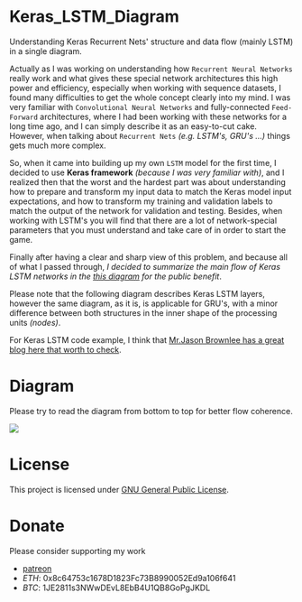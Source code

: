 # Keras_LSTM_Diagram

Understanding Keras Recurrent Nets' structure and data flow (mainly LSTM) in a single diagram.

Actually as I was working on understanding how `Recurrent Neural Networks` really work and what gives these special network architectures this high power and efficiency, especially when working with sequence datasets, I found many difficulties to get the whole concept clearly into my mind. I was very familiar with `Convolutional Neural Networks` and fully-connected `Feed-Forward` architectures, where I had been working with these networks for a long time ago, and I can simply describe it as an easy-to-cut cake. However, when talking about  `Recurrent Nets` _(e.g. LSTM's, GRU's …)_ things gets much more complex.

So, when it came into building up my own `LSTM` model for the first time, I decided to use **Keras framework** _(because I was very familiar with)_, and I realized then that the worst and the hardest part was about understanding how to prepare and transform my input data to match the Keras model input expectations, and how to transform my training and validation labels to match the output of the network for validation and testing. Besides, when working with LSTM's you will find that there are a lot of network-special parameters that you must understand and take care of in order to start the game.

Finally after having a clear and sharp view of this problem, and because all of what I passed through, _I decided to summarize the main flow of Keras LSTM networks in the [this diagram][2] for the public benefit_.

Please note that the following diagram describes Keras LSTM layers, however the same diagram, as it is, is applicable for GRU's, with a minor difference between both structures in the inner shape of the processing units _(nodes)_.

For Keras LSTM code example, I think that [Mr.Jason Brownlee has a great blog here that worth to check][3].

# Diagram
Please try to read the diagram from bottom to top for better flow coherence.

<img src="https://github.com/MohammadFneish7/Keras_LSTM_Diagram/blob/master/LSTM_keras_model.bmp">

# License
This project is licensed under [GNU General Public License][1].
 
# Donate
Please consider supporting my work 

- [patreon](https://patreon.com/user?u=67136083&utm_medium=clipboard_copy&utm_source=copyLink&utm_campaign=creatorshare_creator&utm_content=join_link)
- *ETH*: 0x8c64753c1678D1823Fc73B8990052Ed9a106f641
- *BTC*: 1JE2811s3NWwDEvL8EbB4U1QB8GoPgJKDL


[1]: https://github.com/MohammadFneish7/Keras_LSTM_Diagram/blob/master/LICENSE
[2]: https://github.com/MohammadFneish7/Keras_LSTM_Diagram/blob/master/LSTM_keras_model.bmp
[3]: https://machinelearningmastery.com/time-series-prediction-lstm-recurrent-neural-networks-python-keras/
 
 

